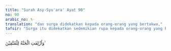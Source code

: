 ```yaml
---
title: "Surah Asy-Syu'ara' Ayat 90"
no: 90
arabic_no: ٩٠
translation: "dan surga didekatkan kepada orang-orang yang bertakwa,"
tafsir: "Surga itu didekatkan sedemikian rupa kepada orang-orang yang bertakwa, sehingga dapat dilihat dengan nyata. Bagaimana surga itu didekatkan, diterangkan pada ayat lain:\n\nSedangkan surga didekatkan kepada orang-orang yang bertakwa pada tempat yang tidak jauh (dari mereka). (Qaf/50: 31)\n\nMendekatkan surga kepada orang-orang bertakwa akan menggembirakan mereka karena ketaatan yang telah mereka kerjakan selama di dunia, segera akan membuahkan hasil. Mereka akan segera memasukinya."
---
```

وَاُزْلِفَتِ الْجَنَّةُ لِلْمُتَّقِيْنَ ۙ 